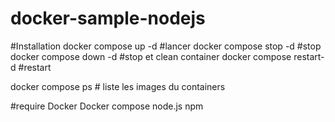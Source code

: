 # docker-sample-nodejs


#Installation
docker compose up -d #lancer
docker compose stop -d #stop
docker compose down -d #stop et clean container
docker compose restart-d #restart

docker compose ps # liste les images du containers 

#require
Docker
Docker compose 
node.js
npm